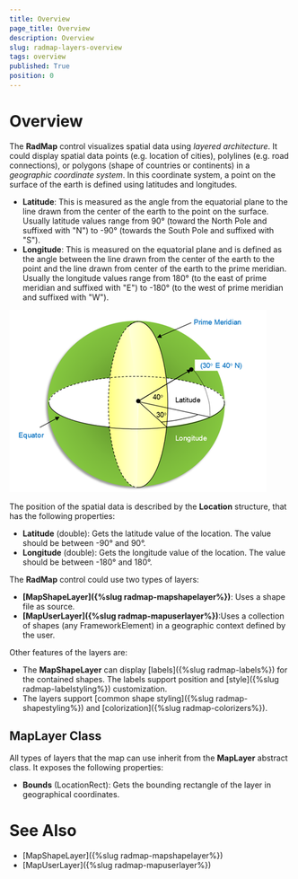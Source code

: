 ```yaml
---
title: Overview
page_title: Overview
description: Overview
slug: radmap-layers-overview
tags: overview
published: True
position: 0
---
```


# Overview

The **RadMap** control visualizes spatial data using *layered architecture*. It could display spatial data points (e.g. location of cities), polylines (e.g. road connections), or polygons (shape of countries or continents) in a *geographic coordinate system*. In this coordinate system, a point on the surface of the earth is defined using latitudes and longitudes.

* **Latitude**: This is measured as the angle from the equatorial plane to the line drawn from the center of the earth to the point on the surface. Usually latitude values range from 90° (toward the North Pole and suffixed with "N") to -90° (towards the South Pole and suffixed with "S").
* **Longitude**: This is measured on the equatorial plane and is defined as the angle between the line drawn from the center of the earth to the point and the line drawn from center of the earth to the prime meridian. Usually the longitude values range from 180° (to the east of prime meridian and suffixed with "E") to -180° (to the west of prime meridian and suffixed with "W").

![Rad Map-Geographic Coordinate System](images/RadMap-GeographicCoordinateSystem.png)

The position of the spatial data is described by the **Location** structure, that has the following properties:

* **Latitude** (double): Gets the latitude value of the location. The value should be between -90° and 90°.
* **Longitude** (double): Gets the longitude value of the location. The value should be between -180° and 180°.

The **RadMap** control could use two types of layers:

* **[MapShapeLayer]({%slug radmap-mapshapelayer%})**: Uses a shape file as source.
* **[MapUserLayer]({%slug radmap-mapuserlayer%})**:Uses a collection of shapes (any FrameworkElement) in a geographic context defined by the user.

Other features of the layers are:

* The **MapShapeLayer** can display [labels]({%slug radmap-labels%}) for the contained shapes. The labels support position and [style]({%slug radmap-labelstyling%}) customization.
* The layers support [common shape styling]({%slug radmap-shapestyling%}) and [colorization]({%slug radmap-colorizers%}).

## MapLayer Class

All types of layers that the map can use inherit from the **MapLayer** abstract class. It exposes the following properties:

* **Bounds** (LocationRect): Gets the bounding rectangle of the layer in geographical coordinates.

# See Also

* [MapShapeLayer]({%slug radmap-mapshapelayer%})
* [MapUserLayer]({%slug radmap-mapuserlayer%})

